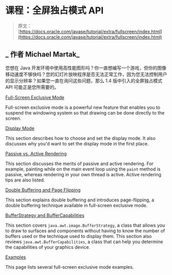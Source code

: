 # 课程：全屏独占模式 API

> 原文： [https://docs.oracle.com/javase/tutorial/extra/fullscreen/index.html](https://docs.oracle.com/javase/tutorial/extra/fullscreen/index.html)

## _ 作者 Michael Martak_

您想在 Java 开发环境中使用高性能图形吗？你一直想编写一个游戏，但你的图像移动速度不够快吗？您的幻灯片放映程序是否无法正常工作，因为您无法控制用户的显示分辨率？如果您一直在询问这些问题，那么 1.4 版中引入的全屏独占模式 API 可能正是您所需要的。

[Full-Screen Exclusive Mode](exclusivemode.html)

Full-screen exclusive mode is a powerful new feature that enables you to suspend the windowing system so that drawing can be done directly to the screen.

[Display Mode](displaymode.html)

This section describes how to choose and set the display mode. It also discusses why you'd want to set the display mode in the first place.

[Passive vs. Active Rendering](rendering.html)

This section discusses the merits of passive and active rendering. For example, painting while on the main event loop using the `paint` method is passive, whereas rendering in your own thread is active. Active rendering tips are also listed.

[Double Buffering and Page Flipping](doublebuf.html)

This section explains double buffering and introduces page-flipping, a double buffering technique available in full-screen exclusive mode.

[BufferStrategy and BufferCapabilities](bufferstrategy.html)

This section covers `java.awt.image.BufferStrategy`, a class that allows you to draw to surfaces and components without having to know the number of buffers used or the technique used to display them. This section also reviews `java.awt.BufferCapabilities`, a class that can help you determine the capabilities of your graphics device.

[Examples](example.html)

This page lists several full-screen exclusive mode examples.